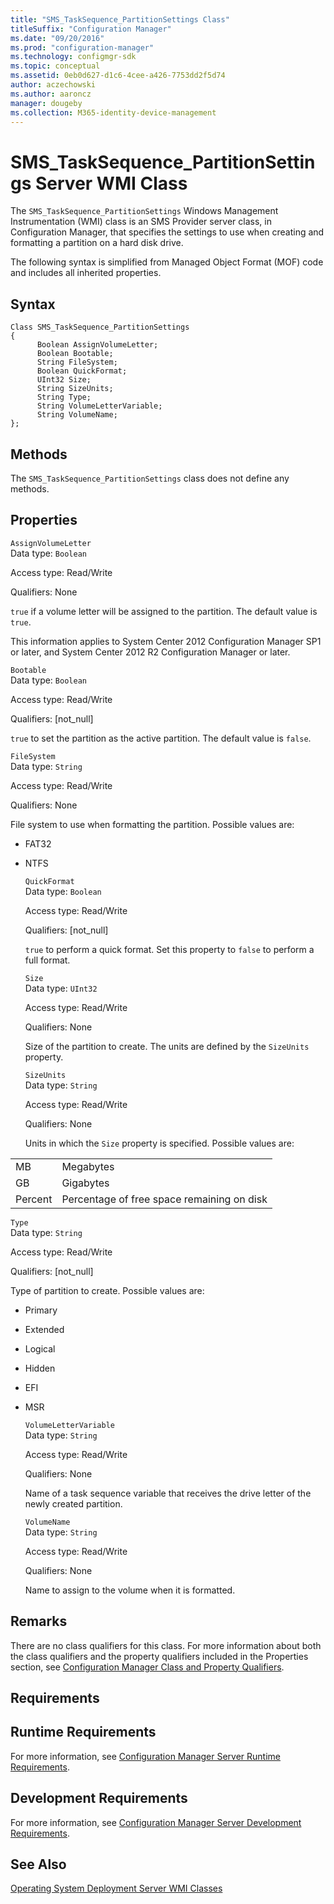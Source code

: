 ```yaml
---
title: "SMS_TaskSequence_PartitionSettings Class"
titleSuffix: "Configuration Manager"
ms.date: "09/20/2016"
ms.prod: "configuration-manager"
ms.technology: configmgr-sdk
ms.topic: conceptual
ms.assetid: 0eb0d627-d1c6-4cee-a426-7753dd2f5d74
author: aczechowski
ms.author: aaroncz
manager: dougeby
ms.collection: M365-identity-device-management
---
```

# SMS_TaskSequence_PartitionSettings Server WMI Class
The `SMS_TaskSequence_PartitionSettings` Windows Management Instrumentation (WMI) class is an SMS Provider server class, in Configuration Manager, that specifies the settings to use when creating and formatting a partition on a hard disk drive.  

 The following syntax is simplified from Managed Object Format (MOF) code and includes all inherited properties.  

## Syntax  

```  
Class SMS_TaskSequence_PartitionSettings  
{  
      Boolean AssignVolumeLetter;  
      Boolean Bootable;  
      String FileSystem;  
      Boolean QuickFormat;  
      UInt32 Size;  
      String SizeUnits;  
      String Type;  
      String VolumeLetterVariable;  
      String VolumeName;  
};  
```  

## Methods  
 The `SMS_TaskSequence_PartitionSettings` class does not define any methods.  

## Properties  
 `AssignVolumeLetter`  
 Data type: `Boolean`  

 Access type: Read/Write  

 Qualifiers: None  

 `true` if a volume letter will be assigned to the partition. The default value is `true`.  

 This information applies to System Center 2012 Configuration Manager SP1 or later, and System Center 2012 R2 Configuration Manager or later.  

 `Bootable`  
 Data type: `Boolean`  

 Access type: Read/Write  

 Qualifiers: [not_null]  

 `true` to set the partition as the active partition. The default value is `false`.  

 `FileSystem`  
 Data type: `String`  

 Access type: Read/Write  

 Qualifiers: None  

 File system to use when formatting the partition. Possible values are:  

- FAT32  

- NTFS  

  `QuickFormat`  
  Data type: `Boolean`  

  Access type: Read/Write  

  Qualifiers: [not_null]  

  `true` to perform a quick format. Set this property to `false` to perform a full format.  

  `Size`  
  Data type: `UInt32`  

  Access type: Read/Write  

  Qualifiers: None  

  Size of the partition to create. The units are defined by the `SizeUnits` property.  

  `SizeUnits`  
  Data type: `String`  

  Access type: Read/Write  

  Qualifiers: None  

  Units in which the `Size` property is specified. Possible values are:  

|||  
|-|-|  
|MB|Megabytes|  
|GB|Gigabytes|  
|Percent|Percentage of free space remaining on disk|  

 `Type`  
 Data type: `String`  

 Access type: Read/Write  

 Qualifiers: [not_null]  

 Type of partition to create. Possible values are:  

- Primary  

- Extended  

- Logical  

- Hidden  

- EFI  

- MSR  

  `VolumeLetterVariable`  
  Data type: `String`  

  Access type: Read/Write  

  Qualifiers: None  

  Name of a task sequence variable that receives the drive letter of the newly created partition.  

  `VolumeName`  
  Data type: `String`  

  Access type: Read/Write  

  Qualifiers: None  

  Name to assign to the volume when it is formatted.  

## Remarks  
 There are no class qualifiers for this class. For more information about both the class qualifiers and the property qualifiers included in the Properties section, see [Configuration Manager Class and Property Qualifiers](../../../develop/reference/misc/class-and-property-qualifiers.md).  

## Requirements  

## Runtime Requirements  
 For more information, see [Configuration Manager Server Runtime Requirements](../../../develop/core/reqs/server-runtime-requirements.md).  

## Development Requirements  
 For more information, see [Configuration Manager Server Development Requirements](../../../develop/core/reqs/server-development-requirements.md).  

## See Also  
 [Operating System Deployment Server WMI Classes](../../../develop/reference/osd/operating-system-deployment-server-wmi-classes.md)
